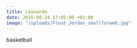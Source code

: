 ```yaml
---
title: Leonardo
date: 2016-08-24 17:05:00 +02:00
image: "/uploads/Float_Jordan_smallforweb.jpg"
---
```


basketball